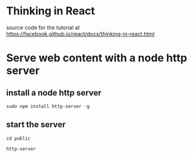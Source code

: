# Thinking in React
source code for the tutorial at https://facebook.github.io/react/docs/thinking-in-react.html

# Serve web content with a node http server
## install a node http server
`sudo npm install http-server -g`

## start the server
`cd public`

`http-server`
